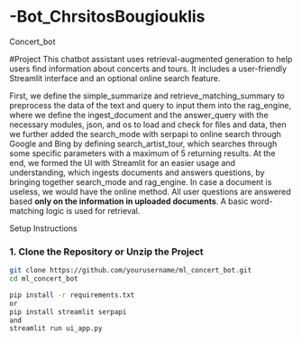# -Bot_ChrsitosBougiouklis
Concert_bot

#Project
This chatbot assistant uses retrieval-augmented generation to help users find information about concerts and tours. It includes a user-friendly Streamlit interface and an optional online search feature.

First, we define the simple_summarize and retrieve_matching_summary to preprocess the data of the text and query to input them into the rag_engine, where we define the ingest_document and the answer_query with the 
necessary modules, json, and os to load and check for files and data, then we further added the search_mode with serpapi to online search through Google and Bing by defining  search_artist_tour, which searches through some specific parameters with a maximum of 5 returning results. At the end, we formed the UI with Streamlit for an easier usage and understanding, which ingests documents and answers questions, by bringing together search_mode and rag_engine. In case a document is useless, we would have the online method. All user questions are answered based **only on the information in uploaded documents**.
A basic word-matching logic is used for retrieval. 

Setup Instructions

### 1. Clone the Repository or Unzip the Project
```bash
git clone https://github.com/yourusername/ml_concert_bot.git
cd ml_concert_bot

pip install -r requirements.txt
or
pip install streamlit serpapi
and
streamlit run ui_app.py
